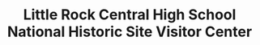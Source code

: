 ---
layout: repo
title: "Little Rock Central High School National Historic Site
 
 Visitor Center"
id: 1382
permalink: repos/1382/
---